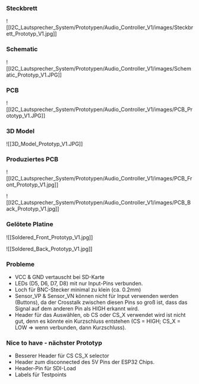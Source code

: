 
### Steckbrett

![[I2C_Lautsprecher_System/Prototypen/Audio_Controller_V1/images/Steckbrett_Prototyp_V1.jpg]]

### Schematic

![[I2C_Lautsprecher_System/Prototypen/Audio_Controller_V1/images/Schematic_Prototyp_V1.JPG]]


### PCB

![[I2C_Lautsprecher_System/Prototypen/Audio_Controller_V1/images/PCB_Prototyp_V1.JPG]]


### 3D Model

![[3D_Model_Prototyp_V1.JPG]]


### Produziertes PCB

![[I2C_Lautsprecher_System/Prototypen/Audio_Controller_V1/images/PCB_Front_Prototyp_V1.jpg]]


![[I2C_Lautsprecher_System/Prototypen/Audio_Controller_V1/images/PCB_Back_Prototyp_V1.jpg]]


### Gelötete Platine

![[Soldered_Front_Prototyp_V1.jpg]]

![[Soldered_Back_Prototyp_V1.jpg]]


### Probleme

* VCC & GND vertauscht bei SD-Karte
* LEDs (D5, D6, D7, D8) mit nur Input-Pins verbunden.
* Loch für BNC-Stecker minimal zu klein (ca. 0.2mm)
* Sensor_VP & Sensor_VN können nicht für Input verwenden werden (Buttons), da der Crosstalk zwischen diesen Pins so groß ist, dass das Signal auf dem anderen Pin als HIGH erkannt wird.
* Header für das Auswählen, ob CS oder CS_X verwendet wird ist nicht gut, denn es könnte ein Kurzschluss entstehen (CS = HIGH; CS_X = LOW => wenn verbunden, dann Kurzschluss).

### Nice to have - nächster Prototyp

* Besserer Header für CS CS_X selector
* Header zum disconnected des 5V Pins der ESP32 Chips.
* Header-Pin für SDI-Load
* Labels für Testpoints